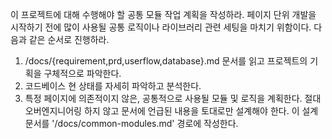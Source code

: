 이 프로젝트에 대해 수행해야 할 공통 모듈 작업 계획을 작성하라.
페이지 단위 개발을 시작하기 전에 많이 사용될 공통 로직이나 라이브러리 관련 세팅을 마치기 위함이다.
다음과 같은 순서로 진행하라.

1. /docs/{requirement,prd,userflow,database}.md 문서를 읽고 프로젝트의 기획을 구체적으로 파악한다.
2. 코드베이스 현 상태를 자세히 파악하고 분석한다.
3. 특정 페이지에 의존적이지 않은, 공통적으로 사용될 모듈 및 로직을 계획한다. 절대 오버엔지니어링 하지 않고 문서에 언급된 내용을 토대로만 설계해야 한다. 이 설계 문서를 '/docs/common-modules.md' 경로에 작성한다.